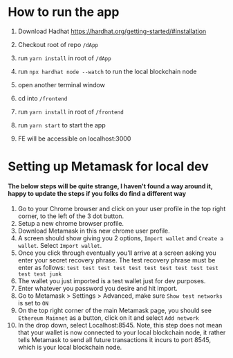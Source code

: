 # How to run the app
1. Download Hadhat https://hardhat.org/getting-started/#installation

2. Checkout root of repo `/dApp`
3. run `yarn install` in root of `/dApp`
4. run `npx hardhat node --watch` to run the local blockchain node
5. open another terminal window
6. cd into `/frontend`
7. run `yarn install` in root of `/frontend`
8. run `yarn start` to start the app
9. FE will be accessible on localhost:3000

# Setting up Metamask for local dev
#### The below steps will be quite strange, I haven't found a way around it, happy to update the steps if you folks do find a different way

1. Go to your Chrome browser and click on your user profile in the top right corner, to the left of the 3 dot button.
2. Setup a new chrome browser profile.
3. Download Metamask in this new chrome user profile.
4. A screen should show giving you 2 options, `Import wallet` and `Create a wallet`. Select `Import wallet`.
5. Once you click through eventually you'll arrive at a screen asking you enter your secret recovery phrase. The test recovery phrase must be enter as follows: `test test test test test test test test test test test test junk`
6. The wallet you just imported is a test wallet just for dev purposes.
7. Enter whatever you password you desire and hit import.
8. Go to  Metamask > Settings > Advanced, make sure `Show test networks` is set to `ON`
9. On the top right corner of the main Metamask page, you should see `Ethereum Mainnet` as a button, click on it and select `Add network`
10. In the drop down, select Localhost:8545. Note, this step does not mean that your wallet is now connected to your local blockchain node, it rather tells Metamask to send all future transactions it incurs to port 8545, which is your local blockchain node.
